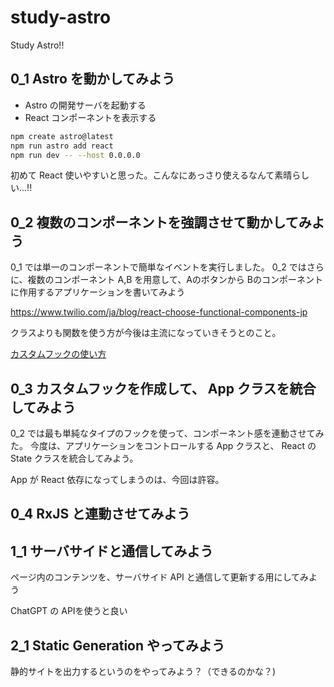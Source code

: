 # study-astro
Study Astro!!

## 0_1 Astro を動かしてみよう

* Astro の開発サーバを起動する
* React コンポーネントを表示する

```sh
npm create astro@latest
npm run astro add react
npm run dev -- --host 0.0.0.0
```

初めて React 使いやすいと思った。こんなにあっさり使えるなんて素晴らしい...!!

## 0_2 複数のコンポーネントを強調させて動かしてみよう

0_1 では単一のコンポーネントで簡単なイベントを実行しました。
0_2 ではさらに、複数のコンポーネント A,B を用意して、Aのボタンから Bのコンポーネントに作用するアプリケーションを書いてみよう

https://www.twilio.com/ja/blog/react-choose-functional-components-jp

クラスよりも関数を使う方が今後は主流になっていきそうとのこと。

[カスタムフックの使い方](https://qiita.com/cheez921/items/af5878b0c6db376dbaf0)

## 0_3 カスタムフックを作成して、 App クラスを統合してみよう

0_2 では最も単純なタイプのフックを使って、コンポーネント感を連動させてみた。
今度は、アプリケーションをコントロールする App クラスと、 React の State クラスを統合してみよう。

App が React 依存になってしまうのは、今回は許容。

## 0_4 RxJS と連動させてみよう

## 1_1 サーバサイドと通信してみよう

ページ内のコンテンツを、サーバサイド API と通信して更新する用にしてみよう

ChatGPT の APIを使うと良い

## 2_1 Static Generation やってみよう

静的サイトを出力するというのをやってみよう？（できるのかな？)